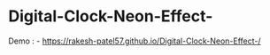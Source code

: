 # Digital-Clock-Neon-Effect-
Demo  : - https://rakesh-patel57.github.io/Digital-Clock-Neon-Effect-/
